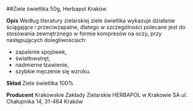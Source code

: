 ##Ziele świetlika 50g, Herbapol Kraków

**Opis** Według literatury zielarskiej ziele świetlika wykazuje działanie ściągające i przeciwzapalne, dlatego w szczególności polecane jest do stosowania zewnętrznego w formie kompresów na oczy, przy następujących dolegliwościach:

- zapalenie spojówek,
- światłowstręt,
- nadmierne łzawienie,
- szybkie męczenie się wzroku.

**Skład** Ziele świetlika 100%

**Producent** Krakowskie Zakłady Zielarskie HERBAPOL w Krakowie SA
ul. Chałupnika 14, 31-464 Kraków
